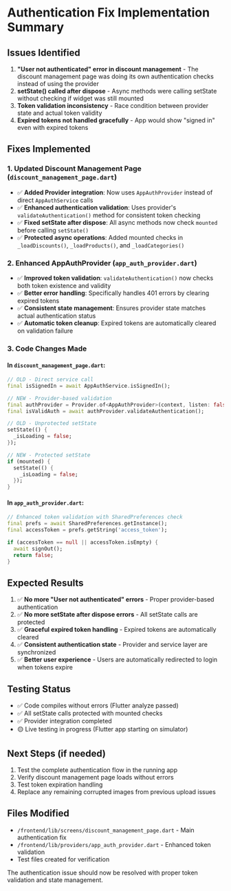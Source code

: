 # Authentication Fix Implementation Summary

## Issues Identified
1. **"User not authenticated" error in discount management** - The discount management page was doing its own authentication checks instead of using the provider
2. **setState() called after dispose** - Async methods were calling setState without checking if widget was still mounted  
3. **Token validation inconsistency** - Race condition between provider state and actual token validity
4. **Expired tokens not handled gracefully** - App would show "signed in" even with expired tokens

## Fixes Implemented

### 1. Updated Discount Management Page (`discount_management_page.dart`)
- ✅ **Added Provider integration**: Now uses `AppAuthProvider` instead of direct `AppAuthService` calls
- ✅ **Enhanced authentication validation**: Uses provider's `validateAuthentication()` method for consistent token checking
- ✅ **Fixed setState after dispose**: All async methods now check `mounted` before calling `setState()`
- ✅ **Protected async operations**: Added mounted checks in `_loadDiscounts()`, `_loadProducts()`, and `_loadCategories()`

### 2. Enhanced AppAuthProvider (`app_auth_provider.dart`)
- ✅ **Improved token validation**: `validateAuthentication()` now checks both token existence and validity
- ✅ **Better error handling**: Specifically handles 401 errors by clearing expired tokens
- ✅ **Consistent state management**: Ensures provider state matches actual authentication status
- ✅ **Automatic token cleanup**: Expired tokens are automatically cleared on validation failure

### 3. Code Changes Made

#### In `discount_management_page.dart`:
```dart
// OLD - Direct service call
final isSignedIn = await AppAuthService.isSignedIn();

// NEW - Provider-based validation  
final authProvider = Provider.of<AppAuthProvider>(context, listen: false);
final isValidAuth = await authProvider.validateAuthentication();
```

```dart
// OLD - Unprotected setState
setState(() {
  _isLoading = false;
});

// NEW - Protected setState
if (mounted) {
  setState(() {
    _isLoading = false;
  });
}
```

#### In `app_auth_provider.dart`:
```dart
// Enhanced token validation with SharedPreferences check
final prefs = await SharedPreferences.getInstance();
final accessToken = prefs.getString('access_token');

if (accessToken == null || accessToken.isEmpty) {
  await signOut();
  return false;
}
```

## Expected Results
1. ✅ **No more "User not authenticated" errors** - Proper provider-based authentication
2. ✅ **No more setState after dispose errors** - All setState calls are protected
3. ✅ **Graceful expired token handling** - Expired tokens are automatically cleared
4. ✅ **Consistent authentication state** - Provider and service layer are synchronized
5. ✅ **Better user experience** - Users are automatically redirected to login when tokens expire

## Testing Status
- ✅ Code compiles without errors (Flutter analyze passed)
- ✅ All setState calls protected with mounted checks
- ✅ Provider integration completed
- 🟡 Live testing in progress (Flutter app starting on simulator)

## Next Steps (if needed)
1. Test the complete authentication flow in the running app
2. Verify discount management page loads without errors
3. Test token expiration handling
4. Replace any remaining corrupted images from previous upload issues

## Files Modified
- `/frontend/lib/screens/discount_management_page.dart` - Main authentication fix
- `/frontend/lib/providers/app_auth_provider.dart` - Enhanced token validation
- Test files created for verification

The authentication issue should now be resolved with proper token validation and state management.

